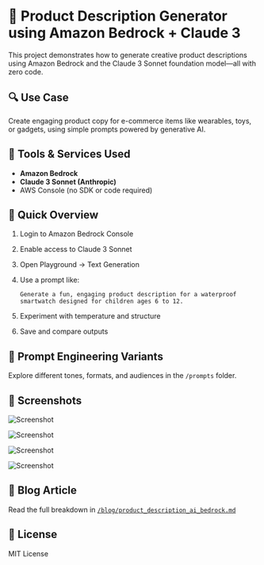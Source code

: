 # 🧠 Product Description Generator using Amazon Bedrock + Claude 3

This project demonstrates how to generate creative product descriptions using Amazon Bedrock and the Claude 3 Sonnet foundation model—all with zero code.

## 🔍 Use Case

Create engaging product copy for e-commerce items like wearables, toys, or gadgets, using simple prompts powered by generative AI.

## 🧰 Tools & Services Used

- **Amazon Bedrock**
- **Claude 3 Sonnet (Anthropic)**
- AWS Console (no SDK or code required)

## 🚀 Quick Overview

1. Login to Amazon Bedrock Console
2. Enable access to Claude 3 Sonnet
3. Open Playground → Text Generation
4. Use a prompt like:

   ```
   Generate a fun, engaging product description for a waterproof smartwatch designed for children ages 6 to 12.
   ```

5. Experiment with temperature and structure
6. Save and compare outputs

## 🧪 Prompt Engineering Variants

Explore different tones, formats, and audiences in the `/prompts` folder.

## 📸 Screenshots

![Screenshot](https://github.com/mailgurudev/aws-bedrock-product-description-generator/blob/main/screenshots/Screenshot%202025-05-31%20at%2012.08.07%E2%80%AFAM.png?raw=true)

![Screenshot](https://github.com/mailgurudev/aws-bedrock-product-description-generator/blob/main/screenshots/Screenshot%202025-05-31%20at%2012.08.16%E2%80%AFAM.png?raw=true)

![Screenshot](https://github.com/mailgurudev/aws-bedrock-product-description-generator/blob/main/screenshots/Screenshot%202025-05-31%20at%2012.08.27%E2%80%AFAM.png?raw=true)

![Screenshot](https://github.com/mailgurudev/aws-bedrock-product-description-generator/blob/main/screenshots/Screenshot%202025-05-31%20at%2012.08.42%E2%80%AFAM.png?raw=true)


## 📘 Blog Article

Read the full breakdown in [`/blog/product_description_ai_bedrock.md`](./blog/product_description_ai_bedrock.md)

## 📜 License

MIT License
